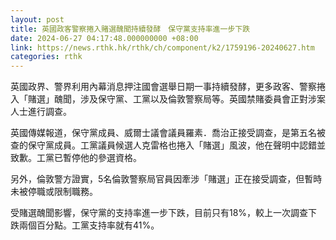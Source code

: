```yaml
---
layout: post
title: 英國政客警察捲入賭選醜聞持續發酵　保守黨支持率進一步下跌
date: 2024-06-27 04:17:48.000000000 +08:00
link: https://news.rthk.hk/rthk/ch/component/k2/1759196-20240627.htm
categories: rthk
---
```


英國政界、警界利用內幕消息押注國會選舉日期一事持續發酵，更多政客、警察捲入「賭選」醜聞，涉及保守黨、工黨以及倫敦警察局等。英國禁賭委員會正對涉案人士進行調查。

英國傳媒報道，保守黨成員、威爾士議會議員羅素．喬治正接受調查，是第五名被查的保守黨成員。工黨議員候選人克雷格也捲入「賭選」風波，他在聲明中認錯並致歉。工黨已暫停他的參選資格。

另外，倫敦警方證實，5名倫敦警察局官員因牽涉「賭選」正在接受調查，但暫時未被停職或限制職務。

受賭選醜聞影響，保守黨的支持率進一步下跌，目前只有18%，較上一次調查下跌兩個百分點。工黨支持率就有41%。
